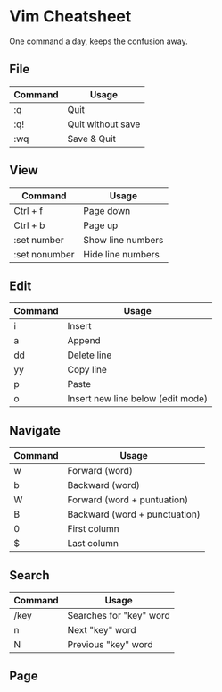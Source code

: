 # Vim Cheatsheet

One command a day, keeps the confusion away. 

## File
| Command       | Usage             |
| ------------- | ----------------- |
| :q            | Quit              |
| :q!           | Quit without save |
| :wq           | Save & Quit       |

## View
| Command       | Usage             |
| ------------- | ----------------- |
| Ctrl + f      | Page down         |
| Ctrl + b      | Page up           |
| :set number   | Show line numbers |
| :set nonumber | Hide line numbers |

## Edit
| Command       | Usage                             |
| ------------- | --------------------------------- |
| i             | Insert                            |
| a             | Append                            |
| dd            | Delete line                       |
| yy            | Copy line                         |
| p             | Paste                             |
| o             | Insert new line below (edit mode) |

## Navigate
| Command       | Usage                          |
| ------------- | ------------------------------ |
| w             | Forward (word)                 |
| b             | Backward (word)                |
| W             | Forward (word + puntuation)    |
| B             | Backward (word + punctuation)  |
| 0             | First column                   |
| $             | Last column                    |

## Search
| Command       | Usage                          |
| ------------- | ------------------------------ |
| /key          | Searches for "key" word        |
| n             | Next "key" word                |
| N             | Previous "key" word            |

## Page
